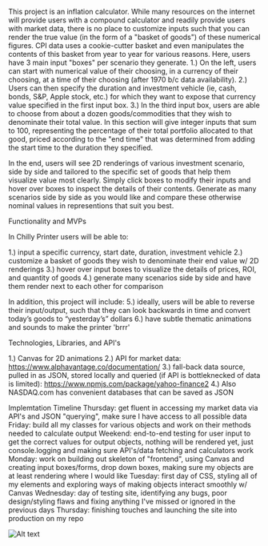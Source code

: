 This project is an inflation calculator. While many resources on the internet will provide users with a compound calculator and readily provide users with market data, there is no place to customize inputs such that you can render the true value (in the form of a "basket of goods") of these numerical figures. CPI data uses a cookie-cutter basket and even manipulates the contents of this basket from year to year for various reasons. Here, users have 3 main input "boxes" per scenario they generate. 1.) On the left, users can start with numerical value of their choosing, in a currency of their choosing, at a time of their choosing (after 1970 b/c data availability). 2.) Users can then specify the duration and investment vehicle (ie, cash, bonds, S&P, Apple stock, etc.) for which they want to expose that currency value specified in the first input box. 3.) In the third input box, users are able to choose from about a dozen goods/commodities that they wish to denominate their total value. In this section will give integer inputs that sum to 100, representing the percentage of their total portfolio allocated to that good, priced according to the "end time" that was determined from adding the start time to the duration they specified.

In the end, users will see 2D renderings of various investment scenario, side by side and tailored to the specific set of goods that help them visualize value most clearly. Simply click boxes to modify their inputs and hover over boxes to inspect the details of their contents. Generate as many scenarios side by side as you would like and compare these otherwise nominal values in representions that suit you best.

Functionality and MVPs

In Chilly Printer users will be able to:

1.) input a specific currency, start date, duration, investment vehicle 2.) customize a basket of goods they wish to denominate their end value w/ 2D renderings 3.) hover over input boxes to visualize the details of prices, ROI, and quantity of goods 4.) generate many scenarios side by side and have them render next to each other for comparison

In addition, this project will include: 5.) ideally, users will be able to reverse their input/output, such that they can look backwards in time and convert today’s goods to “yesterday’s” dollars 6.) have subtle thematic animations and sounds to make the printer 'brrr'

Technologies, Libraries, and API's

1.) Canvas for 2D animations 2.) API for market data: https://www.alphavantage.co/documentation/ 3.) fall-back data source, pulled in as JSON, stored locally and queried (if API is bottleknecked of data is limited): https://www.npmjs.com/package/yahoo-finance2 4.) Also NASDAQ.com has convenient databases that can be saved as JSON

Implemtation Timeline Thursday: get fluent in accessing my market data via API's and JSON "querying", make sure I have access to all possible data Friday: build all my classes for various objects and work on their methods needed to calculate output Weekend: end-to-end testing for user input to get the correct values for output objects, nothing will be rendered yet, just console.logging and making sure API's/data fetching and calculators work Monday: work on building out skeleton of "frontend", using Canvas and creating input boxes/forms, drop down boxes, making sure my objects are at least rendering where I would like Tuesday: first day of CSS, styling all of my elements and exploring ways of making objects interact smoothly w/ Canvas Wednesday: day of testing site, identifying any bugs, poor design/styling flaws and fixing anything I've missed or ignored in the previous days Thursday: finishing touches and launching the site into production on my repo

![Alt text](https://user-images.githubusercontent.com/114460756/263029544-f1dbc7bf-524d-4fcd-a378-34c78da7814c.png)